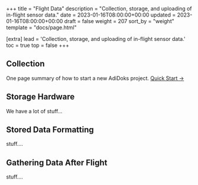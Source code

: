 +++
title = "Flight Data"
description = "Collection, storage, and uploading of in-flight sensor data."
date = 2023-01-16T08:00:00+00:00
updated = 2023-01-16T08:00:00+00:00
draft = false
weight = 207
sort_by = "weight"
template = "docs/page.html"

[extra]
lead = 'Collection, storage, and uploading of in-flight sensor data.'
toc = true
top = false
+++

## Collection 

One page summary of how to start a new AdiDoks project. [Quick Start →](../quick-start/)

## Storage Hardware

We have a lot of stuff...

## Stored Data Formatting

stuff....

## Gathering Data After Flight

stuff....
